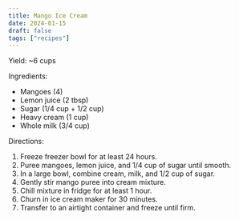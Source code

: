 ```yaml
---
title: Mango Ice Cream
date: 2024-01-15
draft: false
tags: ["recipes"]
---
```


Yield: ~6 cups

Ingredients:
- Mangoes (4)
- Lemon juice (2 tbsp)
- Sugar (1/4 cup + 1/2 cup)
- Heavy cream (1 cup)
- Whole milk (3/4 cup)

Directions:
1) Freeze freezer bowl for at least 24 hours.
2) Puree mangoes, lemon juice, and 1/4 cup of sugar until smooth.
3) In a large bowl, combine cream, milk, and 1/2 cup of sugar.
4) Gently stir mango puree into cream mixture.
5) Chill mixture in fridge for at least 1 hour.
6) Churn in ice cream maker for 30 minutes.
7) Transfer to an airtight container and freeze until firm.
